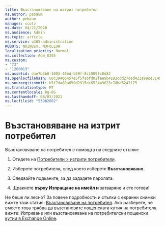 ```yaml
---
title: Възстановяване на изтрит потребител
ms.author: pebaum
author: pebaum
manager: scotv
ms.date: 04/21/2020
ms.audience: Admin
ms.topic: article
ms.service: o365-administration
ROBOTS: NOINDEX, NOFOLLOW
localization_priority: Normal
ms.collection: Adm_O365
ms.custom:
- "73"
- "1200013"
ms.assetid: dae7b5b0-1003-40bd-b59f-8c5009fc8d82
ms.openlocfilehash: 60c39466457e5f5fabfd02fae9b4192cdd27ded423a99ce5149b1c102e138097
ms.sourcegitcommit: b5f7da89a650d2915dc652449623c78be6247175
ms.translationtype: MT
ms.contentlocale: bg-BG
ms.lasthandoff: 08/05/2021
ms.locfileid: "53982002"
---
```

# <a name="restore-a-deleted-user"></a>Възстановяване на изтрит потребител

Възстановяване на потребител с помощта на следните стъпки:
  
1. Отидете на [Потребители \> изтрити потребители](https://admin.microsoft.com/adminportal/home#/deletedusers).

2. Изберете потребителя, след което изберете **Възстановяване**.

3. Следвайте подканите, за да зададете паролата.

4. Щракнете **върху Изпращане на имейл и** затваряне и сте готови!

Не беше ли лесно? За повече подробности и стъпки с екранни снимки вижте тази статия: [Възстановяване на потребител](https://docs.microsoft.com/microsoft-365/admin/add-users/restore-user). Ако разберете, че вместо това трябва да възстановите пощенската кутия на потребителя, вижте: Изтриване или възстановяване на потребителски пощенски [кутии в Exchange Online](https://docs.microsoft.com/exchange/recipients-in-exchange-online/delete-or-restore-mailboxes).